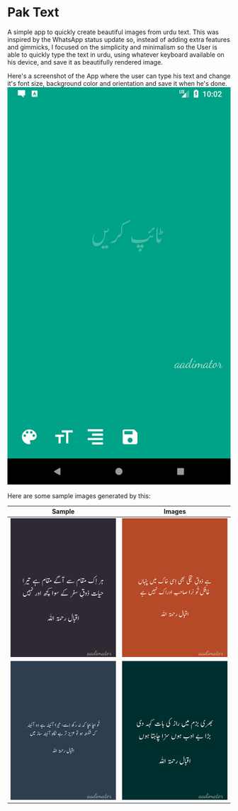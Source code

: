 # Pak Text

A simple app to quickly create beautiful images from urdu text. 
This was inspired by the WhatsApp status update so, instead of 
adding extra features and gimmicks, I focused on the simplicity
and minimalism so the User is able to quickly type the text in
urdu, using whatever keyboard available on his device, and 
save it as beautifully rendered image.

Here's a screenshot of the App where the user can type his text
and change it's font size, background color and orientation and 
save it when he's done.
![](screenshots/Screenshot_1515301344.png)

Here are some sample images generated by this:

 Sample | Images
------- | ------
![](screenshots/20171107215252.png) | ![](screenshots/20171107212404.png)
![](screenshots/20171107214029.png) | ![](screenshots/20171107220816.png)

